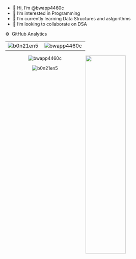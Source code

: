 - 👋 Hi, I’m @bwapp4460c
- 👀 I’m interested in Programming
- 🌱 I’m currently learning Data Structures and aslgorithms
- 💞️ I’m looking to collaborate on DSA




<g-emoji class="g-emoji" alias='gear'  fallback-src="https://github.githubassets.com/images/icons/emoji/unicode/2699.png" >⚙️</g-emoji>
&nbsp;GitHub Analytics




<table>
<tr>
 <td><img align="left" alt="b0n21en5" src="https://github-readme-stats-eight-theta.vercel.app/api?username=bwapp4460c&show_icons=true&theme=algolia&include_all_commits=true&count_private=true" style="max-width: 100%;" /></td>
<td><img align="left" alt="bwapp4460c" src="https://github-readme-stats-eight-theta.vercel.app/api/top-langs/?username=bwapp4460c&show_icons=true&layout=compact&langs_count=8&theme=algolia" style="max-width: 100%;" /></td>
</tr>
</table>


<img width="50%" height="40%" align="right"   src="https://holopin.me/b0n21en5" >

<!---
bwapp4460c/bwapp4460c is a ✨ special ✨ repository because its `README.md` (this file) appears on your GitHub profile.
You can click the Preview link to take a look at your changes.
--->




<div align="center">
<p><img align="center" src="https://github-readme-streak-stats.herokuapp.com/?user=b0n21en5&theme=dark" alt="bwapp4460c" /></p>
<p><img align="center" src="https://github-readme-streak-stats.herokuapp.com/?user=b0n21en5&" alt="b0n21en5" /></p>
  </div>
